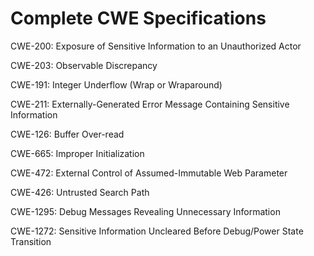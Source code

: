 

# Complete CWE Specifications

CWE-200: Exposure of Sensitive Information to an Unauthorized Actor

CWE-203: Observable Discrepancy

CWE-191: Integer Underflow (Wrap or Wraparound)

CWE-211: Externally-Generated Error Message Containing Sensitive Information

CWE-126: Buffer Over-read

CWE-665: Improper Initialization

CWE-472: External Control of Assumed-Immutable Web Parameter

CWE-426: Untrusted Search Path

CWE-1295: Debug Messages Revealing Unnecessary Information

CWE-1272: Sensitive Information Uncleared Before Debug/Power State Transition